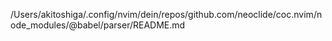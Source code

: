 /Users/akitoshiga/.config/nvim/dein/repos/github.com/neoclide/coc.nvim/node_modules/@babel/parser/README.md